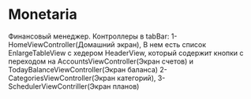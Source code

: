 # Monetaria
Финансовый менеджер. 
Контроллеры в tabBar: 1- HomeViewController(Домашний экран), В нем есть список EnlargeTableView с хедером HeaderView, который содержит кнопки с переходом на AccountsViewController(Экран счетов) и TodayBalanceViewController(Экран баланса)
                      2- CategoriesViewController(Экран категорий),
                      3- SchedulerViewContriller(Экран планов)
                      
